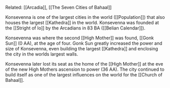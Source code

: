 Related: [[Arcadia]], [[The Seven Cities of Bahaal]]

Konsevenna is one of the largest cities in the world ([[Population]]) that also houses the largest [[Kathedra]] in the world. Konsevenna was founded at the [[Stright of Io]] by the Arcadians in 83 BA ([[Belian Calendar]]). 

Konsevenna was where the second [[High Mother]] was found, [[Gonk Sun]] (0 AA), at the age of four. Gonk Sun greatly increased the power and size of Konsevenna, even building the largest [[Kathedra]] and enclosing the city in the worlds largest walls.

Konsevenna later lost its seat as the home of the [[High Mother]] at the eve of the new High Mothers ascension to power (36 AA). The city continued to build itself as one of the largest influences on the world for the [[Church of Bahaal]].